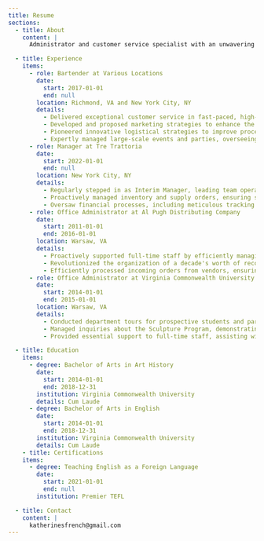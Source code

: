 ```yaml
---
title: Resume
sections:
  - title: About
    content: |
      Administrator and customer service specialist with an unwavering passion and energy for people. I believe the best customer experiences come from a personable, positive, and enthusiastic demeanor, which is reflected consistently through my work.

  - title: Experience
    items:
      - role: Bartender at Various Locations
        date:
          start: 2017-01-01
          end: null
        location: Richmond, VA and New York City, NY
        details:
          - Delivered exceptional customer service in fast-paced, high-volume environments, and mentored junior staff, fostering a culture of excellence and enhancing overall team performance.
          - Developed and proposed marketing strategies to enhance the establishment's presence on social media and through promotional events. Crafted detailed action plans with clear projections, contributing to increased brand visibility and customer engagement.
          - Pioneered innovative logistical strategies to improve processes, optimize space utilization, and minimize waste, leading to enhanced operational efficiency and significant cost savings.
          - Expertly managed large-scale events and parties, overseeing all aspects from customer engagement to beverage service, ensuring memorable experiences for attendees.
      - role: Manager at Tre Trattoria
        date:
          start: 2022-01-01
          end: null
        location: New York City, NY
        details:
          - Regularly stepped in as Interim Manager, leading team operations and ensuring optimal performance.
          - Proactively managed inventory and supply orders, ensuring seamless restaurant operations.
          - Oversaw financial processes, including meticulous tracking of tips, invoice processing, and managing petty cash. Effectively maintained balanced accounts through vigilant oversight, proactively preventing any fiscal discrepancies.
      - role: Office Administrator at Al Pugh Distributing Company
        date:
          start: 2011-01-01
          end: 2016-01-01
        location: Warsaw, VA
        details:
          - Proactively supported full-time staff by efficiently managing day-to-day tasks and anticipating their needs, contributing to improved workflow and productivity.
          - Revolutionized the organization of a decade's worth of records, completing a projected three-month task within weeks, in anticipation of an upcoming audit. This efficient and effective system was subsequently adopted as the company standard, showcasing exceptional organizational acumen and proactive problem-solving.
          - Efficiently processed incoming orders from vendors, ensuring accurate data logging and timely order fulfillment in the company  Retail Accounting System.
      - role: Office Administrator at Virginia Commonwealth University
        date:
          start: 2014-01-01
          end: 2015-01-01
        location: Warsaw, VA
        details:
          - Conducted department tours for prospective students and parents, effectively communicating the program's features and academic strengths, and enhancing the department's image and appeal.
          - Managed inquiries about the Sculpture Program, demonstrating excellent communication skills and efficient routing of information to relevant staff members.
          - Provided essential support to full-time staff, assisting with various projects and tasks, thereby contributing to the smooth functioning of the department.

  - title: Education
    items:
      - degree: Bachelor of Arts in Art History
        date:
          start: 2014-01-01
          end: 2018-12-31
        institution: Virginia Commonwealth University
        details: Cum Laude
      - degree: Bachelor of Arts in English
        date:
          start: 2014-01-01
          end: 2018-12-31
        institution: Virginia Commonwealth University
        details: Cum Laude
    - title: Certifications
    items:
      - degree: Teaching English as a Foreign Language
        date:
          start: 2021-01-01
          end: null
        institution: Premier TEFL

  - title: Contact
    content: |
      katherinesfrench@gmail.com
---
```

